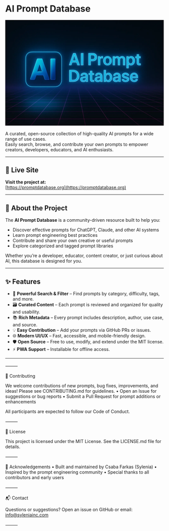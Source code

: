 # AI Prompt Database

![AI Prompt Database Hero](assets/hero.webp)

A curated, open-source collection of high-quality AI prompts for a wide range of use cases.  
Easily search, browse, and contribute your own prompts to empower creators, developers, educators, and AI enthusiasts.

---

## 🚀 Live Site

**Visit the project at:**  
[https://promptdatabase.org](https://promptdatabase.org)

---

## 📝 About the Project

The **AI Prompt Database** is a community-driven resource built to help you:

- Discover effective prompts for ChatGPT, Claude, and other AI systems
- Learn prompt engineering best practices
- Contribute and share your own creative or useful prompts
- Explore categorized and tagged prompt libraries

Whether you’re a developer, educator, content creator, or just curious about AI, this database is designed for you.

---

## ✨ Features

- 🔎 **Powerful Search & Filter** – Find prompts by category, difficulty, tags, and more.
- 🗃️ **Curated Content** – Each prompt is reviewed and organized for quality and usability.
- 📚 **Rich Metadata** – Every prompt includes description, author, use case, and source.
- 💡 **Easy Contribution** – Add your prompts via GitHub PRs or issues.
- 🌐 **Modern UI/UX** – Fast, accessible, and mobile-friendly design.
- 🛡️ **Open Source** – Free to use, modify, and extend under the MIT license.
- ⚡️ **PWA Support** – Installable for offline access.

---

⸻

🤝 Contributing

We welcome contributions of new prompts, bug fixes, improvements, and ideas!
Please see CONTRIBUTING.md for guidelines.
 • Open an Issue for suggestions or bug reports
 • Submit a Pull Request for prompt additions or enhancements

All participants are expected to follow our Code of Conduct.

⸻

📄 License

This project is licensed under the MIT License.
See the LICENSE.md file for details.

⸻

🌟 Acknowledgements
 • Built and maintained by Csaba Farkas (Sylenia)
 • Inspired by the prompt engineering community
 • Special thanks to all contributors and early users

⸻

📬 Contact

Questions or suggestions?
Open an issue on GitHub or email: <info@syleniainc.com>

⸻
